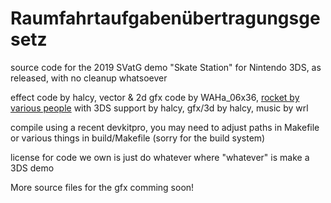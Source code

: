 # Raumfahrtaufgabenübertragungsgesetz

source code for the 2019 SVatG demo "Skate Station" for Nintendo 3DS, as released, with no cleanup whatsoever

effect code by halcy, vector & 2d gfx code by WAHa_06x36, [rocket by various people](https://github.com/rocket/rocket) with 
3DS support by halcy, gfx/3d by halcy, music by wrl

compile using a recent devkitpro, you may need to adjust paths in Makefile or various things in build/Makefile (sorry for the build system)

license for code we own is just do whatever where "whatever" is make a 3DS demo

More source files for the gfx comming soon!
